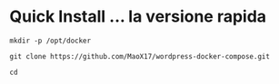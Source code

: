 # Quick Install ... la versione rapida

```
mkdir -p /opt/docker

git clone https://github.com/MaoX17/wordpress-docker-compose.git

cd 

```